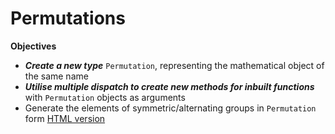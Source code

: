 # Permutations

**Objectives**
- ***Create a new type*** `Permutation`, representing the mathematical object of the same name
- ***Utilise multiple dispatch to create new methods for inbuilt functions*** with `Permutation` objects as arguments
- Generate the elements of symmetric/alternating groups in `Permutation` form
[HTML version](https://sje30.github.io/catam-julia/casestudies/Permutations/Permutations.html)
